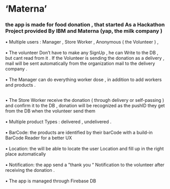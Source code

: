 <h1>‘Materna’ </h1>
<h3>
 the app is made for food donation , that started As a Hackathon Project provided By IBM and Materna (yap, the milk company )
</h3>
•	Multiple users : Manager , Store Worker , Anonymous ( the Volunteer ) , 
<br><br>
•	The volunteer Don’t have to make any SignUp , he can Write to the DB , but cant read from it . If the Volunteer is sending the donation as a delivery , mail will be sent automatically from the organization mail to the delivery company .
<br><br>
•	 The Manager can do everything worker dose , in addition to add workers and products . 
<br><br>

•	The Store Worker receive the donation ( through delivery or self-passing ) and confirm it to the DB , donation will be recognized as the pushID they get from the DB when the volunteer send them 
<br><br>
•	Multiple product Types : delivered , undelivered .
<br><br>
•	BarCode: the products are identified by their barCode with a build-in BarCode Reader for a better UX 
<br><br>
•	Location: the will be able to locate the user Location and fill up in the right place automatically 
<br><br>
•	Notification: the app send a ”thank you “ Notification to the volunteer after receiving the donation . 
<br><br>
•	The app is managed through Firebase DB 
